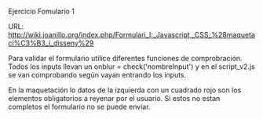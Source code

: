 
Ejercicio Fomulario 1

URL: http://wiki.joanillo.org/index.php/Formulari_I:_Javascript,_CSS_%28maquetaci%C3%B3_i_disseny%29

Para validar el formulario utilice diferentes funciones de comprobración. Todos los inputs llevan un onblur = check('nombreInput') y en el script_v2.js se van comprobando según vayan entrando los inputs.

En la maquetación lo datos de la izquierda con un cuadrado rojo son los elementos obligatorios a reyenar por el usuario. Si estos no estan completos el formulario no se puede enviar.